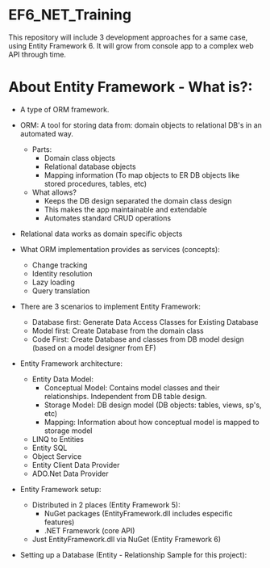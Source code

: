 # EF6_NET_Training
This repository will include 3 development approaches for a same case, using Entity Framework 6. It will grow from console app to a complex web API through time.

# About Entity Framework - What is?:
- A type of ORM framework.
- ORM: A tool for storing data from: domain objects to relational DB's in an automated way.
  - Parts:
  	- Domain class objects
  	- Relational database objects
  	- Mapping information (To map objects to ER DB objects like stored procedures, tables, etc)
  - What allows?
  	- Keeps the DB design separated the domain class design
  	- This makes the app maintainable and extendable
  	- Automates standard CRUD operations
- Relational data works as domain specific objects
- What ORM implementation provides as services (concepts):
	- Change tracking
	- Identity resolution
	- Lazy loading
	- Query translation
- There are 3 scenarios to implement Entity Framework:
	- Database first: 	Generate Data Access Classes for Existing Database
	- Model first:		Create Database from the domain class
	- Code First:		Create Database and classes from DB model design (based on a model designer from EF)
- Entity Framework architecture:
	- Entity Data Model:
		- Conceptual Model:	Contains model classes and their relationships. Independent from DB table design.
		- Storage Model:	DB design model (DB objects: tables, views, sp's, etc)
		- Mapping:		Information about how conceptual model is mapped to storage model
	- LINQ to Entities
	- Entity SQL
	- Object Service
	- Entity Client Data Provider
	- ADO.Net Data Provider
	
- Entity Framework setup:
	- Distributed in 2 places (Entity Framework 5):
		- NuGet packages	(EntityFramework.dll includes especific features)
		- .NET Framework 	(core API)
	- Just EntityFramework.dll via NuGet (Entity Framework 6)
	
- Setting up a Database (Entity - Relationship Sample for this project):

